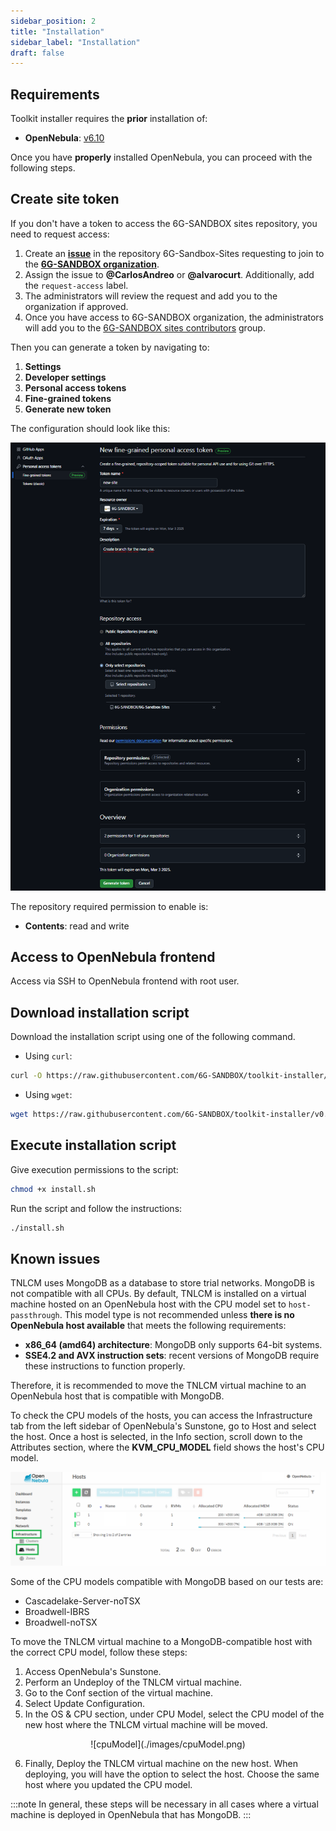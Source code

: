 ```yaml
---
sidebar_position: 2
title: "Installation"
sidebar_label: "Installation"
draft: false
---
```


## Requirements

Toolkit installer requires the **prior** installation of:

- **OpenNebula**: [v6.10](https://docs.opennebula.io/6.10/installation_and_configuration/index.html)

Once you have **properly** installed OpenNebula, you can proceed with the following steps.

## Create site token

If you don't have a token to access the 6G-SANDBOX sites repository, you need to request access:

1. Create an [**issue**](https://github.com/6G-SANDBOX/6G-Sandbox-Sites/issues/new?q=is%3Aissue&template=access_request.md) in the repository 6G-Sandbox-Sites requesting to join to the [**6G-SANDBOX organization**](https://github.com/6G-SANDBOX).
2. Assign the issue to **@CarlosAndreo** or **@alvarocurt**. Additionally, add the `request-access` label.
3. The administrators will review the request and add you to the organization if approved.
4. Once you have access to 6G-SANDBOX organization, the administrators will add you to the [6G-SANDBOX sites contributors](https://github.com/orgs/6G-SANDBOX/teams/6gsandbox-sites-contributors) group.

Then you can generate a token by navigating to:

1. **Settings**
2. **Developer settings**
3. **Personal access tokens**
4. **Fine-grained tokens**
5. **Generate new token**

The configuration should look like this:

![fineGrainedToken](./images/fineGrainedToken.png)

The repository required permission to enable is:

- **Contents**: read and write

## Access to OpenNebula frontend

Access via SSH to OpenNebula frontend with root user.

## Download installation script

Download the installation script using one of the following command.

- Using `curl`:

```bash
curl -O https://raw.githubusercontent.com/6G-SANDBOX/toolkit-installer/v0.4.0/scripts/install.sh
```

- Using `wget`:

```bash
wget https://raw.githubusercontent.com/6G-SANDBOX/toolkit-installer/v0.4.0/scripts/install.sh
```

## Execute installation script

Give execution permissions to the script:

```bash
chmod +x install.sh
```

Run the script and follow the instructions:

```bash
./install.sh
```

## Known issues

TNLCM uses MongoDB as a database to store trial networks. MongoDB is not compatible with all CPUs. By default, TNLCM is installed on a virtual machine hosted on an OpenNebula host with the CPU model set to `host-passthrough`. This model type is not recommended unless **there is no OpenNebula host available** that meets the following requirements:

- **x86_64 (amd64) architecture**: MongoDB only supports 64-bit systems.
- **SSE4.2 and AVX instruction sets**: recent versions of MongoDB require these instructions to function properly.

Therefore, it is recommended to move the TNLCM virtual machine to an OpenNebula host that is compatible with MongoDB.

To check the CPU models of the hosts, you can access the Infrastructure tab from the left sidebar of OpenNebula's Sunstone, go to Host and select the host. Once a host is selected, in the Info section, scroll down to the Attributes section, where the **KVM_CPU_MODEL** field shows the host's CPU model.

![host](./images/host.png)

Some of the CPU models compatible with MongoDB based on our tests are:

- Cascadelake-Server-noTSX
- Broadwell-IBRS
- Broadwell-noTSX

To move the TNLCM virtual machine to a MongoDB-compatible host with the correct CPU model, follow these steps:

1. Access OpenNebula's Sunstone.
2. Perform an Undeploy of the TNLCM virtual machine.
3. Go to the Conf section of the virtual machine.
4. Select Update Configuration.
5. In the OS & CPU section, under CPU Model, select the CPU model of the new host where the TNLCM virtual machine will be moved.

<p align="center">
    ![cpuModel](./images/cpuModel.png)
</p>

6. Finally, Deploy the TNLCM virtual machine on the new host. When deploying, you will have the option to select the host. Choose the same host where you updated the CPU model.

:::note
In general, these steps will be necessary in all cases where a virtual machine is deployed in OpenNebula that has MongoDB.
:::

<!-- TODO: add video/demo how to deploy service toolkit using toolkit-installer repository -->